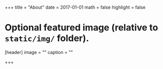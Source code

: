 +++
title = "About"
date = 2017-01-01
math = false
highlight = false

# Optional featured image (relative to `static/img/` folder).
[header]
image = ""
caption = ""

+++
